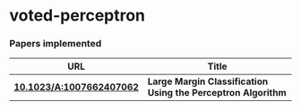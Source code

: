 # voted-perceptron


### Papers implemented  
| URL |  Title | 
| --- |  ----- |
|[**10.1023/A:1007662407062**](https://link.springer.com/content/pdf/10.1023/A:1007662407062.pdf) | **Large Margin Classification Using the Perceptron Algorithm** |